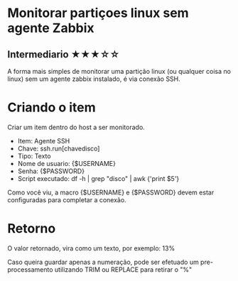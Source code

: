 # Monitorar partiçoes linux sem agente Zabbix

## Intermediario ★★★☆☆

A forma mais simples de monitorar uma partição linux (ou qualquer coisa no linux) sem um agente zabbix instalado, é via conexão SSH.

# Criando o item
Criar um item dentro do host a ser monitorado.
- Item: Agente SSH
- Chave: ssh.run[chavedisco]
- Tipo: Texto
- Nome de usuario: {$USERNAME}
- Senha: {$PASSWORD}
- Script executado: 
df -h | grep "disco" | awk {'print $5'}

Como você viu, a macro {$USERNAME} e {$PASSWORD} devem estar configuradas para completar a conexão.

# Retorno
O valor retornado, vira como um texto, por exemplo: 13%

Caso queira guardar apenas a numeração, pode ser efetuado um pre-processamento utilizando TRIM ou REPLACE para retirar o "%"


